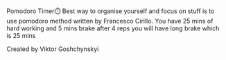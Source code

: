 Pomodoro Timer⏱️
Best way to organise yourself and focus on stuff is to use pomodoro method written by Francesco Cirillo. You have 25 mins of hard working and 5 mins brake after 4 reps you will have long brake which is 25 mins

Created by Viktor Goshchynskyi
